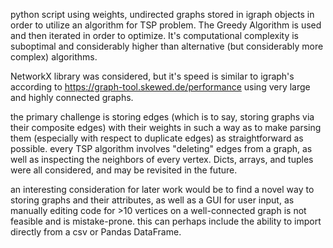 python script using weights, undirected graphs stored in igraph objects in order to utilize an algorithm for TSP problem. 
The Greedy Algorithm is used and then iterated in order to optimize. It's computational complexity is suboptimal and considerably higher than alternative (but considerably more complex) algorithms. 

NetworkX library was considered, but it's speed is similar to igraph's according to https://graph-tool.skewed.de/performance using very large and highly connected graphs. 

the primary challenge is storing edges (which is to say, storing graphs via their composite edges) with their weights in such a way as to make parsing them (especially with respect to duplicate edges) as straightforward as possible. every TSP algorithm involves "deleting" edges from a graph, as well as inspecting the neighbors of every vertex. Dicts, arrays, and tuples were all considered, and may be revisited in the future. 

an interesting consideration for later work would be to find a novel way to storing graphs and their attributes, as well as a GUI for user input, as manually editing code for >10 vertices on a well-connected graph is not feasible and is mistake-prone. this can perhaps include the ability to import directly from a csv or Pandas DataFrame. 
